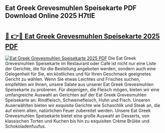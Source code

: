 ## Eat Greek Grevesmuhlen Speisekarte PDF Download Online 2025 H7tIE

# <h2><a href="http://gc8q795.nevu.top/?p=Eat+Greek+Grevesmuhlen+Speisekarte">🔗 👉🔴 Eat Greek Grevesmuhlen Speisekarte 2025 PDF</a></h2>

[![Eat Greek Grevesmuhlen Speisekarte 2025 PDF](https://i.imgur.com/dBaPXMq.png)](http://gc8q795.nevu.top/?p=Eat+Greek+Grevesmuhlen+Speisekarte)
Die Eat Greek Grevesmuhlen Speisekarte im Restaurant oder Café ist nicht nur eine Liste der Gerichte, die für die Bestellung angeboten werden, sondern auch eine Gelegenheit für Sie, ein köstliches und für Ihren Geschmack geeignetes Gericht zu wählen. Wenn Sie etwas Leichtes und Frisches suchen, empfehlen wir Ihnen, unsere Salate aus unserer Eat Greek Grevesmuhlen Speisekarte zu probieren. Für diejenigen, die Fleisch mögen, bieten wir eine umfangreiche Auswahl an Gerichten auf der Eat Greek Grevesmuhlen Speisekarte an: Rindfleisch, Schweinefleisch, Huhn und Fisch. Unseren Auserwählten bieten wir exquisite Gerichte wie Schaschlik und Steak an, die auf einem alten, natürlichen Feuer zubereitet werden. Unsere Eat Greek Grevesmuhlen Speisekarte bietet eine große Auswahl an Desserts, von klassischen Torten und Kuchen bis hin zu exquisiten Crème Brûlée und Schokoladenfuufus.
